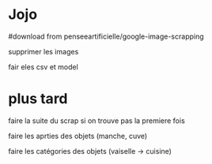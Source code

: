 # Jojo

#download from penseeartificielle/google-image-scrapping

supprimer les images

fair eles csv et model


# plus tard

faire la suite du scrap si on trouve pas la premiere fois

faire les aprties des objets (manche, cuve)

faire les catégories des objets (vaiselle -> cuisine)




















